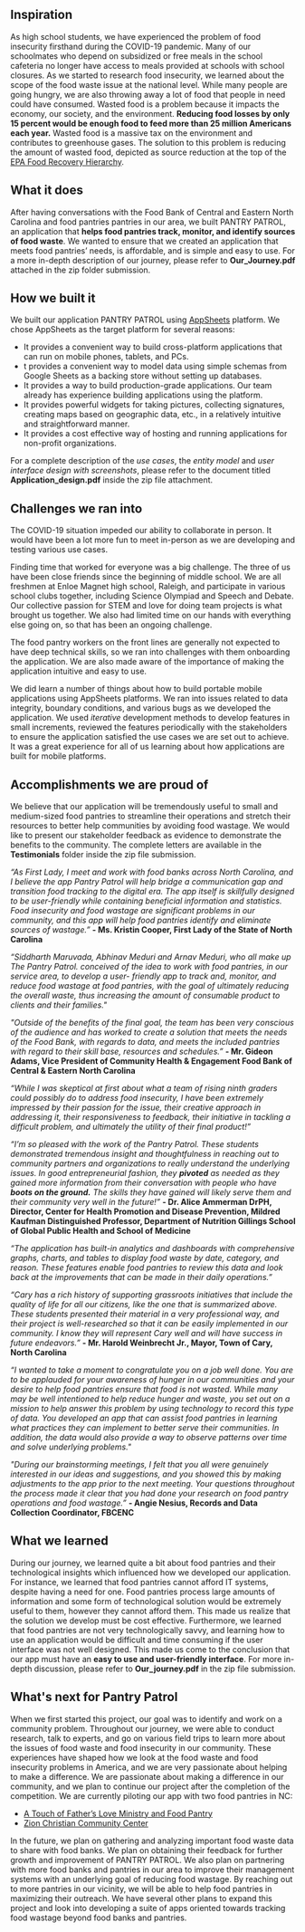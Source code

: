 ## Inspiration

As high school students, we have experienced the problem of food insecurity firsthand during the COVID-19 pandemic. Many of our schoolmates who depend on subsidized or free meals in the school cafeteria no longer have access to meals provided at schools with school closures. As we started to research food insecurity, we learned about the scope of the food waste issue at the national level. While many people are going hungry, we are also throwing away a lot of food that people in need could have consumed. Wasted food is a problem because it impacts the economy, our society, and the environment. **Reducing food losses by only 15 percent would be enough food to feed more than 25 million Americans each year.** Wasted food is a massive tax on the environment and contributes to greenhouse gases. The solution to this problem is reducing the amount of wasted food, depicted as source reduction at the top of the [EPA Food Recovery Hierarchy](https://www.epa.gov/sustainable-management-food/food-recovery-hierarchy).

## What it does

After having conversations with the Food Bank of Central and Eastern North Carolina and food pantries pantries in our area, we built PANTRY PATROL, an application that **helps food pantries track, monitor, and identify sources of food waste**. We wanted to ensure that we created an application that meets food pantries’ needs, is affordable, and is simple and easy to use. For a more in-depth description of our journey, please refer to **Our_Journey.pdf** attached in the zip folder submission.

## How we built it

We built our application PANTRY PATROL using [AppSheets](https://www.appsheet.com/) platform. We chose AppSheets as the target platform for several reasons:

- It provides a convenient way to build cross-platform applications that can run on mobile phones, tablets, and PCs.
- t provides a convenient way to model data using simple schemas from Google Sheets as a backing store without setting up databases.
- It provides a way to build production-grade applications. Our team already has experience building applications using the platform.
- It provides powerful widgets for taking pictures, collecting signatures, creating maps based on geographic data, etc., in a relatively intuitive and straightforward manner.
- It provides a cost effective way of hosting and running applications for non-profit organizations.

For a complete description of the *use cases*, the *entity model* and *user interface design with screenshots*, please refer to the document titled **Application_design.pdf** inside the zip file attachment.

## Challenges we ran into

The COVID-19 situation impeded our ability to collaborate in person. It would have been a lot more fun to meet in-person as we are developing and testing various use cases.

Finding time that worked for everyone was a big challenge. The three of us have been close friends since the beginning of middle school. We are all freshmen at Enloe Magnet high school, Raleigh, and participate in various school clubs together, including Science Olympiad and Speech and Debate. Our collective passion for STEM and love for doing team projects is what brought us together. We also had limited time on our hands with everything else going on, so that has been an ongoing challenge.

The food pantry workers on the front lines are generally not expected to have deep technical skills, so we ran into challenges with them onboarding the application. We are also made aware of the importance of making the application intuitive and easy to use.

We did learn a number of things about how to build portable mobile applications using AppSheets platforms. We ran into issues related to data integrity, boundary conditions, and various bugs as we developed the application. We used *iterative* development methods to develop features in small increments, reviewed the features periodically with the stakeholders to ensure the application satisfied the use cases we are set out to achieve. It was a great experience for all of us learning about how applications are built for mobile platforms.

## Accomplishments we are proud of

We believe that our application will be tremendously useful to small and medium-sized food pantries to streamline their operations and stretch their resources to better help communities by avoiding food wastage. We would like to present our stakeholder feedback as evidence to demonstrate the benefits to the community. The complete letters are available in the **Testimonials** folder inside the zip file submission.

 *“As First Lady, I meet and work with food banks across North Carolina, and I believe the app Pantry Patrol will help bridge a communication gap and transition food tracking to the digital era. The app itself is skillfully designed to be user-friendly while containing beneficial information and statistics. Food insecurity and food wastage are significant problems in our community, and this app will help food pantries identify and eliminate sources of wastage.”*
    **- Ms. Kristin Cooper, First Lady of the State of North Carolina**

 *“Siddharth Maruvada, Abhinav Meduri and Arnav Meduri, who all make up The Pantry Patrol. conceived of the idea to work with food pantries, in our service area, to develop a user- friendly app to track and, monitor, and reduce food wastage at food pantries, with the goal of ultimately reducing the overall waste, thus increasing the amount of consumable product to clients and their families."*

 *"Outside of the benefits of the final goal, the team has been very conscious of the audience and has worked to create a solution that meets the needs of the Food Bank, with regards to data, and meets the included pantries with regard to their skill base, resources and schedules.”*
    **- Mr. Gideon Adams, Vice President of Community Health & Engagement Food Bank of Central & Eastern North Carolina**


 *“While I was skeptical at first about what a team of rising ninth graders could possibly do to address food insecurity, I have been extremely impressed by their passion for the issue, their creative approach in addressing it, their responsiveness to feedback, their initiative in tackling a difficult problem, and ultimately the utility of their final product!”*

 *“I’m so pleased with the work of the Pantry Patrol. These students demonstrated tremendous insight and thoughtfulness in reaching out to community partners and organizations to really understand the underlying issues. In good entrepreneurial fashion, they **pivoted** as needed as they gained more information from their conversation with people who have **boots on the ground.** The skills they have gained will likely serve them and their community very well in the future!”*
     **- Dr. Alice Ammerman DrPH,  Director, Center for Health Promotion and Disease Prevention, Mildred Kaufman Distinguished Professor, Department of Nutrition Gillings School of Global Public Health and School of Medicine**

 *“The application has built-in analytics and dashboards with comprehensive graphs, charts, and tables to display food waste by date, category, and reason. These features enable food pantries to review this data and look back at the improvements that can be made in their daily operations.”*

 *“Cary has a rich history of supporting grassroots initiatives that include the quality of life for all our citizens, like the one that is summarized above. These students presented their material in a very professional way, and their project is well-researched so that it can be easily implemented in our community. I know they will represent Cary well and will have success in future endeavors.”*
    **- Mr. Harold Weinbrecht Jr., Mayor, Town of Cary, North Carolina**

 *“I wanted to take a moment to congratulate you on a job well done.  You are to be applauded for your awareness of hunger in our communities and your desire to help food pantries ensure that food is not wasted.  While many may be well intentioned to help reduce hunger and waste, you set out on a mission to help answer this problem by using technology to record this type of data.  You developed an app that can assist food pantries in learning what practices they can implement to better serve their communities.  In addition, the data would also provide a way to observe patterns over time and solve underlying problems."*
 
 *"During our brainstorming meetings, I felt that you all were genuinely interested in our ideas and suggestions, and you showed this by making adjustments to the app prior to the next meeting.  Your questions throughout the process made it clear that you had done your research on food pantry operations and food wastage.”*
    **- Angie Nesius, Records and Data Collection Coordinator, FBCENC**

## What we learned

During our journey, we learned quite a bit about food pantries and their technological insights which influenced how we developed our application. For instance, we learned that food pantries cannot afford IT systems, despite having a need for one. Food pantries process large amounts of information and some form of technological solution would be extremely useful to them, however they cannot afford them. This made us realize that the solution we develop must be cost effective. Furthermore, we learned that food pantries are not very technologically savvy, and learning how to use an application would be difficult and time consuming if the user interface was not well designed. This made us come to the conclusion that our app must  have an **easy to use and user-friendly interface**. For more in-depth discussion, please refer to **Our_journey.pdf** in the zip file submission. 

## What's next for Pantry Patrol

When we first started this project, our goal was to identify and work on a community problem. Throughout our journey, we were able to conduct research, talk to experts, and go on various field trips to learn more about the issues of food waste and food insecurity in our community. These experiences have shaped how we look at the food waste and food insecurity problems in America, and we are very passionate about helping to make a difference. We are passionate about making a difference in our community, and we plan to continue our project after the completion of the competition. We are currently piloting our app with two food pantries in NC:

- [A Touch of Father’s Love Ministry and Food Pantry](https://atouchofthefatherslove.org/) 
- [Zion Christian Community Center](https://www.zionchristiancenter.net/) 

In the future, we plan on gathering and analyzing important food waste data to share with food banks. We plan on obtaining their feedback for further growth and improvement of PANTRY PATROL. We also plan on partnering with more food banks and pantries in our area to improve their management systems with an underlying goal of reducing food wastage. By reaching out to more pantries in our vicinity, we will be able to help food pantries in maximizing their outreach. We have several other plans to expand this project and look into developing a suite of apps oriented towards tracking food wastage beyond food banks and pantries.
